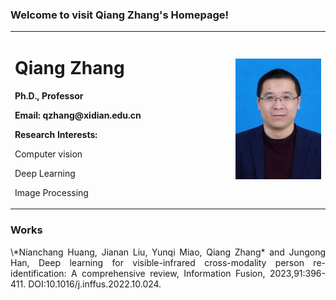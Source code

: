 ### Welcome to visit Qiang Zhang's Homepage!
<table>
  <tr>
   <td width="70%">
    <h1> Qiang Zhang </h1>
    <p><b> Ph.D., Professor </b></p>
    <p><b> Email: qzhang@xidian.edu.cn </b></p> 
    <p> <b> Research Interests: </b> </p>
    <p> Computer vision </p>  
    <p> Deep Learning</p>  
    <p> Image Processing</p>      
   </td>
    <td width="30%">
      <img src="/Qiang_Zhang.jpg" width="100%">
   </td>
  </tr>  
</table> 

### Works

<div style="text-align:justify;text-justify:inter-ideograph">\*Nianchang Huang, Jianan Liu, Yunqi Miao, Qiang Zhang* and Jungong Han, Deep learning for visible-infrared cross-modality person re-identification: A comprehensive review, Information Fusion, 2023,91:396-411. DOI:10.1016/j.inffus.2022.10.024.</div>



</div>
</ul>	

	
